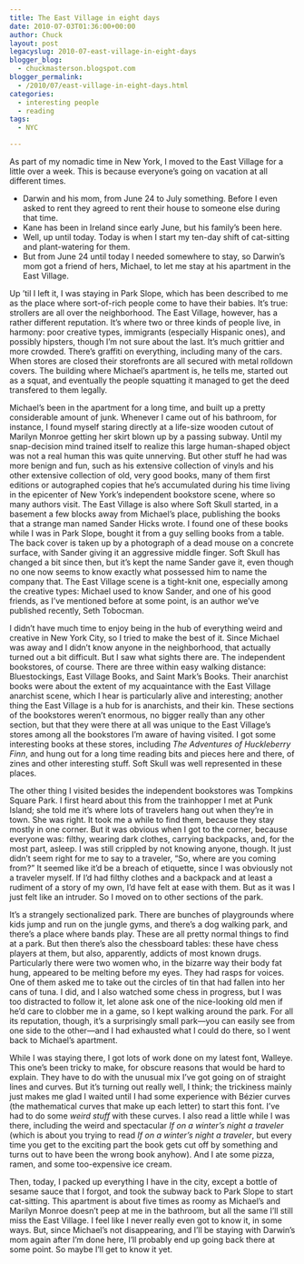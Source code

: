 ```yaml
---
title: The East Village in eight days
date: 2010-07-03T01:36:00+00:00
author: Chuck
layout: post
legacyslug: 2010-07-east-village-in-eight-days
blogger_blog:
  - chuckmasterson.blogspot.com
blogger_permalink:
  - /2010/07/east-village-in-eight-days.html
categories:
  - interesting people
  - reading
tags:
  - NYC

---
```

As part of my nomadic time in New York, I moved to the East Village for a
little over a week. This is because everyone’s going on vacation at all
different times. 

*   Darwin and his mom, from June 24 to July something. Before I even asked to
    rent they agreed to rent their house to someone else during that time.
*   Kane has been in Ireland since early June, but his family’s been here.
*   Well, up until today. Today is when I start my ten-day shift of cat-sitting
    and plant-watering for them.
*   But from June 24 until today I needed somewhere to stay, so Darwin’s mom
    got a friend of hers, Michael, to let me stay at his apartment in the East
    Village.

Up ’til I left it, I was staying in Park Slope, which has been described to me
as the place where sort-of-rich people come to have their babies. It’s true:
strollers are all over the neighborhood. The East Village, however, has a
rather different reputation. It’s where two or three kinds of people live, in
harmony: poor creative types, immigrants (especially Hispanic ones), and
possibly hipsters, though I’m not sure about the last. It’s much grittier and
more crowded. There’s graffiti on everything, including many of the cars. When
stores are closed their storefronts are all secured with metal rolldown covers.
The building where Michael’s apartment is, he tells me, started out as a squat,
and eventually the people squatting it managed to get the deed transfered to
them legally.

Michael’s been in the apartment for a long time, and built up a pretty
considerable amount of junk. Whenever I came out of his bathroom, for instance,
I found myself staring directly at a life-size wooden cutout of Marilyn Monroe
getting her skirt blown up by a passing subway. Until my snap-decision mind
trained itself to realize this large human-shaped object was not a real human
this was quite unnerving. But other stuff he had was more benign and fun, such
as his extensive collection of vinyls and his other extensive collection of
old, very good books, many of them first editions or autographed copies that
he’s accumulated during his time living in the epicenter of New York’s
independent bookstore scene, where so many authors visit. The East Village is
also where Soft Skull started, in a basement a few blocks away from Michael’s
place, publishing the books that a strange man named Sander Hicks wrote. I
found one of these books while I was in Park Slope, bought it from a guy
selling books from a table. The back cover is taken up by a photograph of a
dead mouse on a concrete surface, with Sander giving it an aggressive middle
finger. Soft Skull has changed a bit since then, but it’s kept the name Sander
gave it, even though no one now seems to know exactly what possessed him to
name the company that. The East Village scene is a tight-knit one, especially
among the creative types: Michael used to know Sander, and one of his good
friends, as I’ve mentioned before at some point, is an author we’ve published
recently, Seth Tobocman.

I didn’t have much time to enjoy being in the hub of everything weird and
creative in New York City, so I tried to make the best of it. Since Michael was
away and I didn’t know anyone in the neighborhood, that actually turned out a
bit difficult. But I saw what sights there are. The independent bookstores, of
course. There are three within easy walking distance: Bluestockings, East
Village Books, and Saint Mark’s Books. Their anarchist books were about the
extent of my acquaintance with the East Village anarchist scene, which I hear
is particularly alive and interesting; another thing the East Village is a hub
for is anarchists, and their kin. These sections of the bookstores weren’t
enormous, no bigger really than any other section, but that they were there at
all was unique to the East Village’s stores among all the bookstores I’m aware
of having visited. I got some interesting books at these stores, including *The
Adventures of Huckleberry Finn*, and hung out for a long time reading bits and
pieces here and there, of zines and other interesting stuff. Soft Skull was
well represented in these places.

The other thing I visited besides the independent bookstores was Tompkins
Square Park. I first heard about this from the trainhopper I met at Punk
Island; she told me it’s where lots of travelers hang out when they’re in town.
She was right. It took me a while to find them, because they stay mostly in one
corner. But it was obvious when I got to the corner, because everyone was:
filthy, wearing dark clothes, carrying backpacks, and, for the most part,
asleep. I was still crippled by not knowing anyone, though. It just didn’t seem
right for me to say to a traveler, “So, where are you coming from?” It seemed
like it’d be a breach of etiquette, since I was obviously not a traveler
myself. If I’d had filthy clothes and a backpack and at least a rudiment of a
story of my own, I’d have felt at ease with them. But as it was I just felt
like an intruder. So I moved on to other sections of the park.

It’s a strangely sectionalized park. There are bunches of playgrounds where
kids jump and run on the jungle gyms, and there’s a dog walking park, and
there’s a place where bands play. These are all pretty normal things to find at
a park. But then there’s also the chessboard tables: these have chess players
at them, but also, apparently, addicts of most known drugs. Particularly there
were two women who, in the bizarre way their body fat hung, appeared to be
melting before my eyes. They had rasps for voices. One of them asked me to take
out the circles of tin that had fallen into her cans of tuna. I did, and I also
watched some chess in progress, but I was too distracted to follow it, let
alone ask one of the nice-looking old men if he’d care to clobber me in a game,
so I kept walking around the park. For all its reputation, though, it’s a
surprisingly small park—you can easily see from one side to the other—and I had
exhausted what I could do there, so I went back to Michael’s apartment.

While I was staying there, I got lots of work done on my latest font, Walleye.
This one’s been tricky to make, for obscure reasons that would be hard to
explain. They have to do with the unusual mix I’ve got going on of straight
lines and curves. But it’s turning out really well, I think; the trickiness
mainly just makes me glad I waited until I had some experience with Bézier
curves (the mathematical curves that make up each letter) to start this font.
I’ve had to do some *weird stuff* with these curves. I also read a little while
I was there, including the weird and spectacular *If on a winter’s night a
traveler* (which is about you trying to read *If on a winter’s night a
traveler*, but every time you get to the exciting part the book gets cut off by
something and turns out to have been the wrong book anyhow). And I ate some
pizza, ramen, and some too-expensive ice cream.

Then, today, I packed up everything I have in the city, except a bottle of
sesame sauce that I forgot, and took the subway back to Park Slope to start
cat-sitting. This apartment is about five times as roomy as Michael’s and
Marilyn Monroe doesn’t peep at me in the bathroom, but all the same I’ll still
miss the East Village. I feel like I never really even got to know it, in some
ways. But, since Michael’s not disappearing, and I’ll be staying with Darwin’s
mom again after I’m done here, I’ll probably end up going back there at some
point. So maybe I’ll get to know it yet.


